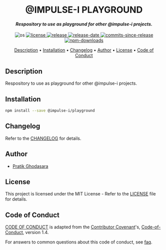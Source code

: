 <h1 align="center">
  <br>
  @IMPULSE-I PLAYGROUND
  <br>
</h1>

<h4 align="center"><i>Respository to use as playground for other @impulse-i projects.</i></h4>

<p align="center">
  <a>
    <img src="https://img.shields.io/badge/OS-macOS%20windows-blue?style=for-the-badge"
         alt="os">
  </a>
  <a href="#license">
    <img src="https://img.shields.io/github/license/impulse-interactive/playground?style=for-the-badge"
         alt="license">
  </a>
  <a href="https://github.com/impulse-interactive/playground/releases">
    <img src="https://img.shields.io/github/v/release/impulse-interactive/playground?include_prereleases&sort=semver&style=for-the-badge"
         alt="release">
  </a>
  <a href="https://github.com/impulse-interactive/playground/releases">
    <img src="https://img.shields.io/github/release-date-pre/impulse-interactive/playground?style=for-the-badge"
         alt="release-date">
  </a>
  <a href="https://github.com/impulse-interactive/playground/commits/master/">
    <img src="https://img.shields.io/github/commits-since/impulse-interactive/playground/latest?include_prereleases&style=for-the-badge&label=Commits%20Since%20Release"
         alt="commits-since-release">
  </a>
  <a href="https://www.npmjs.com/package/@impulse-i/playground/">
    <img src="https://img.shields.io/npm/dm/%40impulse-i%2Fplayground?style=for-the-badge&label=npm%20downloads"
         alt="npm-downloads">
  </a>
</p>

<p align="center">
  <a href="#description">Description</a> •
  <a href="#installation">Installation</a> •
  <a href="#changelog">Changelog</a> •
  <a href="#author">Author</a> •
  <a href="#license">License</a> •
  <a href="#code-of-conduct">Code of Conduct</a>
</p>

## Description

Respository to use as playground for other @impulse-i projects.

## Installation

```bash
npm install --save @impulse-i/playground
```

## Changelog

Refer to the [CHANGELOG](CHANGELOG.md) for details.

## Author

- [Pratik Ghodasara](https://github.com/pratikghodasara)

## License

This project is licensed under the MIT License - Refer to the [LICENSE](LICENSE) file for details.

## Code of Conduct

[CODE OF CONDUCT](CODE_OF_CONDUCT.md) is adapted from the [Contributor Covenant](https://www.contributor-covenant.org)'s, [Code-of-Conduct](https://www.contributor-covenant.org/version/1/4/code-of-conduct.html), version 1.4.

For answers to common questions about this code of conduct, see [faq](https://www.contributor-covenant.org/faq).
